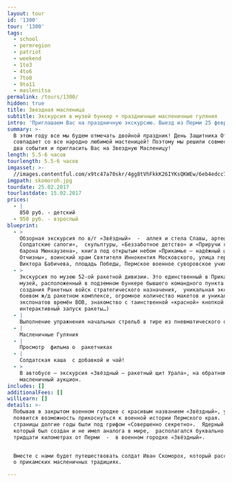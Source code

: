 ```yaml
---
layout: tour
id: '1300'
tour: '1300'
tags:
  - school
  - permregion
  - patriot
  - weekend
  - 1to3
  - 4to6
  - 7to8
  - 9to11
  - maslenitsa
permalink: /tours/1300/
hidden: true
title: Звездная масленица
subtitle: Экскурсия в музей бункер + праздничные масленичные гуляния
intro: 'Приглашаем Вас на праздничную экскурсию. Выезд из Перми 25 февраля. '
summary: >-
  В этом году все мы будем отмечать двойной праздник! День Защитника Отечества
  совпадает со все народно любимой мастеницей! Поэтому мы решили совместить эти
  два события и пригласить Вас на Звездную Масленицу! 
length: 5.5-6 часов
tourlength: 5.5-6 часов
imgasset: >-
  //images.contentful.com/x9tc47a70skr/4gg8tVhFkkK26IYKsQKWEw/6eb4edcc740fe5a8a6d0203b8801b2b6/skomoroh.jpg
imgpath: skomoroh.jpg
tourdate: 25.02.2017
tourlastdate: 15.02.2017
prices:
  - |
    850 руб. - детский 
  - 950 руб. - взрослый
blueprint:
  - >
    Обзорная экскурсия по в/г «Звёздный»  -  аллея и стела Славы, артефакт «
    Солдатские сапоги»,  скульптуры, «Беззаботное детство» и «Приручи ядро
    барона Мюнхаузена», книга под открытым небом «Прикамье – надёжный щит
    Отчизны», воинский храм Святителя Иннокентия Московского, улица героя
    Виктора Бабичева, площадь Победы, Пермское военное суворовское училище.
  - >
    Экскурсия по музею 52-ой ракетной дивизии. Это единственный в Прикамье
    музей, расположенный в подземном бункере бывшего командного пункта (история
    создания Ракетных войск стратегического назначения,  уникальная экспозиция о
    боевом ж/д ракетном комплексе, огромное количество макетов и уникальных
    экспонатов времён ВОВ, знакомство с таинственной «красной» кнопкой и
    интерактивный запуск ракеты…)
  - |
    Выполнение упражнения начальных стрельб в тире из пневматического оружия.
  - |
    Масленичные Гуляния
  - |
    Просмотр  фильма о  ракетчиках
  - |
    Солдатская каша  с добавкой и чай!
  - >
    В автобусе – экскурсия «Звёздный – ракетный щит Урала», на обратном пути –
    масленичный аукцион.
includes: []
additionalFees: []
willLearn: []
details: >-
  Побывав в закрытом военном городке с красивым названием «Звёздный», у Вас
  появится возможность прикоснуться к военной истории Пермского края.  Её
  страницы долгие годы были под грифом «Совершенно секретно».  Ядерный щит,
  который был создан и не имел аналога в мире,  располагался буквально в
  тридцати километрах от Перми  -  в военном городке «Звёздный».


  Вместе с нами будет путешествовать солдат Иван Скоморох, который расскажет нам
  о прикамских масленичных традициях.

---
```

